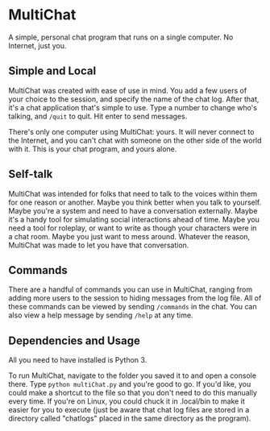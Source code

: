 # MultiChat
A simple, personal chat program that runs on a single computer. No Internet, just you.

## Simple and Local
MultiChat was created with ease of use in mind. You add a few users of your choice to the session, and specify the name of the chat log. After that, it's a  chat application that's simple to use. Type a number to change who's talking, and ``/quit`` to quit. Hit enter to send messages. 

There's only one computer using MultiChat: yours. It will never connect to the Internet, and you can't chat with someone on the other side of the world with it. This is your chat program, and yours alone.

## Self-talk
MultiChat was intended for folks that need to talk to the voices within them for one reason or another. Maybe you think better when you talk to yourself. Maybe you're a system and need to have a conversation externally. Maybe it's a handy tool for simulating social interactions ahead of time. Maybe you need a tool for roleplay, or want to write as though your characters were in a chat room. Maybe you just want to mess around. Whatever the reason, MultiChat was made to let you have that conversation.

## Commands
There are a handful of commands you can use in MultiChat, ranging from adding more users to the session to hiding messages from the log file. All of these commands can be viewed by sending ``/commands`` in the chat. You can also view a help message by sending ``/help`` at any time.

## Dependencies and Usage
All you need to have installed is Python 3. 

To run MultiChat, navigate to the folder you saved it to and open a console there. Type ``python multiChat.py`` and you're good to go. If you'd like, you could make a shortcut to the file so that you don't need to do this manually every time. If you're on Linux, you could chuck it in .local/bin to make it easier for you to execute (just be aware that chat log files are stored in a directory called "chatlogs" placed in the same directory as the program).
